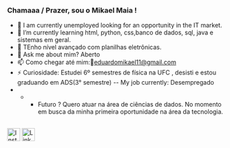 ###  Chamaaa / Prazer, sou o Mikael Maia !

- 🔭 I am currently unemployed looking for an opportunity in the IT market.
- 🌱 I’m currently learning html, python, css,banco de dados, sql, java e sistemas em geral.
- 🤔 TEnho nível avançado com planilhas eletrônicas.
- 💬 Ask me about  mim?  Aberto  
- 📫 Como chegar até mim:📨eduardomikael11@gmail.com
- ⚡ Curiosidade: Estudei 6º semestres de física na UFC , desisti e estou graduando em ADS(3° semestre)
-- My job currently: Desempregado 
- - - Futuro ? Quero atuar na área  de ciências de dados. No momento em busca da minha primeira oportunidade na área da tecnologia.

##
<div>
  <a href="https://www.instagram.com/mikaelmaiapg/" target="_blank"><img src="https://www.instagram.com/static/images/ico/favicon-192.png/68d99ba29cc8.png" alt="Instagram" width="30" height="30"></a>
  <a href="https://www.linkedin.com/in/mikael-maia-8583591a2/" target="_blank"><img src="https://static-exp1.licdn.com/sc/h/d310t2g24pvdy4pt1jkedo4yb" alt="LinkedIn" width="30" height="30"></a>





  
  
  
